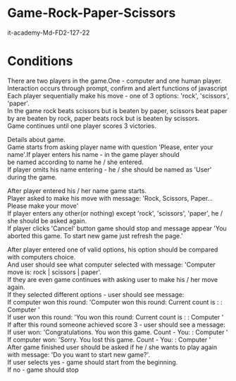 # Game-Rock-Paper-Scissors
it-academy-Md-FD2-127-22

# Conditions 
There are two players in the game.One - computer and one human player.  
Interaction occurs through prompt, confirm and alert functions of javascript  
Each player sequentially make his move - one of 3 options: 'rock', 'scissors', 'paper'.  
In the game rock beats scissors but is beaten by paper, scissors beat paper   
by are beaten by rock, paper beats rock but is beaten by scissors.  
Game continues until one player scores 3 victories.  

Details about game.  
Game starts from asking player name with question 'Please, enter your name'.If player enters his name - in the game player should  
be named according to name he / she entered.  
If player omits his name entering - he / she should be named as 'User' during the game.  

After player entered his / her name game starts.   
Player asked to make his move with message: 'Rock, Scissors, Paper... Please make your move'  
If player enters any other(or nothing) except 'rock', 'scissors', 'paper', he / she should be asked again.  
If player clicks 'Cancel' button game should stop and message appear 'You aborted this game. To start new game just refresh the page.'  

After player entered one of valid options, his option should be compared with computers choice.  
And user should see what computer selected with message: 'Computer move is: rock | scissors | paper'.  
If they are even game continues with asking user to make his / her move again.  
If they selected different options - user should see message:  
If computer won this round: 'Computer won this round: Current count is <username>: <userscore>: Computer <computerScore>'  
If user won this round: 'You won this round: Current count is <username>: <userscore>: Computer <computerScore>'  
If after this round someone achieved score 3 - user should see a message:  
If user won: 'Congratulations. You won this game. Count - You: <userscore> : Computer <computerScore>'  
If computer won: 'Sorry. You lost this game. Count - You: <userscore> : Computer <computerScore>'  
After game finished user should be asked if he / she wants to play again with message: 'Do you want to start new game?'.  
If user selects yes - game should start from the beginning.  
If no - game should stop  
